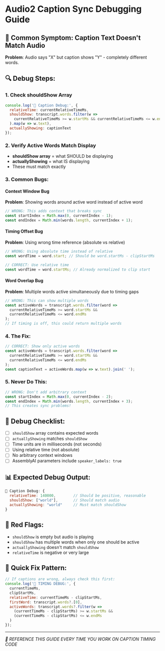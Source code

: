 # Audio2 Caption Sync Debugging Guide

## 🚨 Common Symptom: Caption Text Doesn't Match Audio
**Problem**: Audio says "X" but caption shows "Y" - completely different words.

## 🔍 Debug Steps:

### 1. Check shouldShow Array
```javascript
console.log('🎯 Caption Debug:', {
  relativeTime: currentRelativeTimeMs,
  shouldShow: transcript.words.filter(w => 
    currentRelativeTimeMs >= w.startMs && currentRelativeTimeMs <= w.endMs
  ).map(w => w.text),
  actuallyShowing: captionText
});
```

### 2. Verify Active Words Match Display
- **shouldShow array** = what SHOULD be displaying
- **actuallyShowing** = what IS displaying
- These must match exactly

### 3. Common Bugs:

#### Context Window Bug
**Problem**: Showing words around active word instead of active word
```javascript
// WRONG: This adds context that breaks sync
const startIndex = Math.max(0, currentIndex - 1);
const endIndex = Math.min(words.length, currentIndex + 1);
```

#### Timing Offset Bug
**Problem**: Using wrong time reference (absolute vs relative)
```javascript
// WRONG: Using absolute time instead of relative
const wordTime = word.start; // Should be word.startMs - clipStartMs

// CORRECT: Use relative time
const wordTime = word.startMs; // Already normalized to clip start
```

#### Word Overlap Bug
**Problem**: Multiple words active simultaneously due to timing gaps
```javascript
// WRONG: This can show multiple words
const activeWords = transcript.words.filter(word => 
  currentRelativeTimeMs >= word.startMs && 
  currentRelativeTimeMs <= word.endMs
);
// If timing is off, this could return multiple words
```

### 4. The Fix:
```javascript
// CORRECT: Show only active words
const activeWords = transcript.words.filter(word => 
  currentRelativeTimeMs >= word.startMs && 
  currentRelativeTimeMs <= word.endMs
);
const captionText = activeWords.map(w => w.text).join(' ');
```

### 5. Never Do This:
```javascript
// WRONG: Don't add arbitrary context
const startIndex = Math.max(0, currentIndex - 2);
const endIndex = Math.min(words.length, currentIndex + 3);
// This creates sync problems!
```

## 🎯 Debug Checklist:

- [ ] `shouldShow` array contains expected words
- [ ] `actuallyShowing` matches `shouldShow`
- [ ] Time units are in milliseconds (not seconds)
- [ ] Using relative time (not absolute)
- [ ] No arbitrary context windows
- [ ] AssemblyAI parameters include `speaker_labels: true`

## 📊 Expected Debug Output:
```javascript
🎯 Caption Debug: {
  relativeTime: 140000,        // Should be positive, reasonable
  shouldShow: ["world"],       // Should match audio
  actuallyShowing: "world"     // Must match shouldShow
}
```

## 🚨 Red Flags:
- `shouldShow` is empty but audio is playing
- `shouldShow` has multiple words when only one should be active
- `actuallyShowing` doesn't match `shouldShow`
- `relativeTime` is negative or very large

## 🔧 Quick Fix Pattern:
```javascript
// If captions are wrong, always check this first:
console.log('🎯 TIMING DEBUG:', {
  currentTimeMs,
  clipStartMs,
  relativeTime: currentTimeMs - clipStartMs,
  firstWord: transcript.words?.[0],
  activeWords: transcript.words?.filter(w => 
    (currentTimeMs - clipStartMs) >= w.startMs && 
    (currentTimeMs - clipStartMs) <= w.endMs
  )
});
```

---

*📌 REFERENCE THIS GUIDE EVERY TIME YOU WORK ON CAPTION TIMING CODE*
